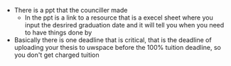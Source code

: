 - There is a ppt that the counciller made
	- In the ppt is a link to a resource that is a execel sheet where you input the desrired graduation date and it will tell you when you need to have things done by
- Basically there is one deadline that is critical, that is the deadline of uploading your thesis to uwspace before the 100% tuition deadline, so you don't get charged tuition